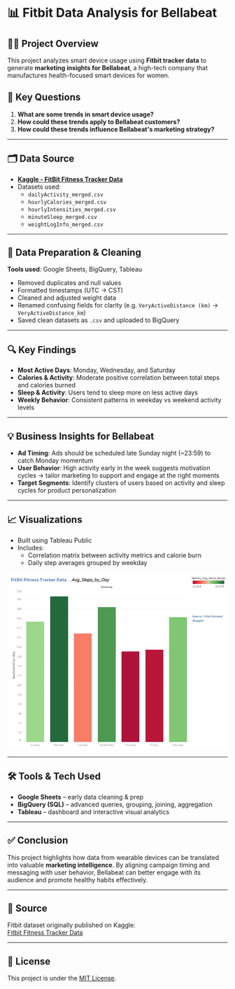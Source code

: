 # 📊 Fitbit Data Analysis for Bellabeat

## 👩‍💻 Project Overview
This project analyzes smart device usage using **Fitbit tracker data** to generate **marketing insights for Bellabeat**, a high-tech company that manufactures health-focused smart devices for women.

## 🧠 Key Questions
1. **What are some trends in smart device usage?**  
2. **How could these trends apply to Bellabeat customers?**  
3. **How could these trends influence Bellabeat's marketing strategy?**

---

## 🗂️ Data Source
- **[Kaggle - FitBit Fitness Tracker Data](https://www.kaggle.com/datasets/arashnic/fitbit)**
- Datasets used:
  - `dailyActivity_merged.csv`
  - `hourlyCalories_merged.csv`
  - `hourlyIntensities_merged.csv`
  - `minuteSleep_merged.csv`
  - `weightLogInfo_merged.csv`

---

## 🧹 Data Preparation & Cleaning
**Tools used**: Google Sheets, BigQuery, Tableau

- Removed duplicates and null values
- Formatted timestamps (UTC → CST)
- Cleaned and adjusted weight data
- Renamed confusing fields for clarity (e.g. `VeryActiveDistance (km)` → `VeryActiveDistance_km`)
- Saved clean datasets as `.csv` and uploaded to BigQuery

---

## 🔍 Key Findings

- **Most Active Days**: Monday, Wednesday, and Saturday
- **Calories & Activity**: Moderate positive correlation between total steps and calories burned
- **Sleep & Activity**: Users tend to sleep more on less active days
- **Weekly Behavior**: Consistent patterns in weekday vs weekend activity levels

---

## 💡 Business Insights for Bellabeat

- **Ad Timing**: Ads should be scheduled late Sunday night (~23:59) to catch Monday momentum
- **User Behavior**: High activity early in the week suggests motivation cycles → tailor marketing to support and engage at the right moments
- **Target Segments**: Identify clusters of users based on activity and sleep cycles for product personalization

---

## 📈 Visualizations

- Built using Tableau Public
- Includes:
  - Correlation matrix between activity metrics and calorie burn
  - Daily step averages grouped by weekday
    


![Dashboard 1](https://github.com/Angel1-coder/fitbit-bellabeat-analysis/blob/main/Dashboard%201.png)


---

## 🛠️ Tools & Tech Used

- **Google Sheets** – early data cleaning & prep
- **BigQuery (SQL)** – advanced queries, grouping, joining, aggregation
- **Tableau** – dashboard and interactive visual analytics
  

---

## ✅ Conclusion

This project highlights how data from wearable devices can be translated into valuable **marketing intelligence**. By aligning campaign timing and messaging with user behavior, Bellabeat can better engage with its audience and promote healthy habits effectively.

---

## 📌 Source
Fitbit dataset originally published on Kaggle:  
[Fitbit Fitness Tracker Data](https://www.kaggle.com/datasets/arashnic/fitbit)

---

## 📜 License
This project is under the [MIT License](LICENSE).
